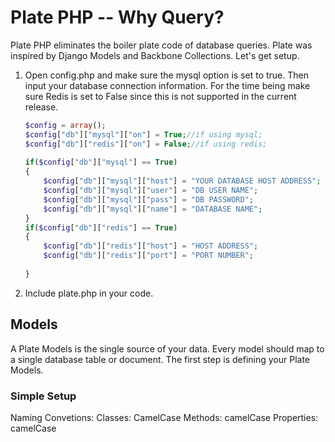 Plate PHP -- Why Query?
=======================================================
Plate PHP eliminates the boiler plate code of database queries. Plate was inspired by Django Models and Backbone Collections. Let's get setup.

1. Open config.php and make sure the mysql option is set to true. Then input your database connection information. For the time being make sure Redis is set to False since this is not supported in the current release.

	```php
	$config = array();
	$config["db"]["mysql"]["on"] = True;//if using mysql;
	$config["db"]["redis"]["on"] = False;//if using redis;
		
  	if($config["db"]["mysql"] == True)
	{
		$config["db"]["mysql"]["host"] = "YOUR DATABASE HOST ADDRESS";
		$config["db"]["mysql"]["user"] = "DB USER NAME";
		$config["db"]["mysql"]["pass"] = "DB PASSWORD";
		$config["db"]["mysql"]["name"] = "DATABASE NAME";
	}
	if($config["db"]["redis"] == True)
	{
		$config["db"]["redis"]["host"] = "HOST ADDRESS";
		$config["db"]["redis"]["port"] = "PORT NUMBER";
			
	}
	```

2. Include plate.php in your code.

<h2>Models</h2>

A Plate Models is the single source of your data. Every model should map to a single database table or document. The first step is defining your Plate Models.



<h3>Simple Setup</h3>
Naming Convetions:
	Classes: 		CamelCase
	Methods: 		camelCase
	Properties: 	camelCase
